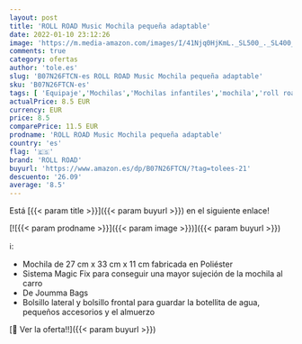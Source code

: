 ```yaml
---
layout: post
title: 'ROLL ROAD Music Mochila pequeña adaptable'
date: 2022-01-10 23:12:26
image: 'https://m.media-amazon.com/images/I/41Njq0HjKmL._SL500_._SL400_.jpg'
comments: true
category: ofertas
author: 'tole.es'
slug: 'B07N26FTCN-es ROLL ROAD Music Mochila pequeña adaptable'
sku: 'B07N26FTCN-es'
tags: [ 'Equipaje','Mochilas','Mochilas infantiles','mochila','roll road', ]
actualPrice: 8.5 EUR
currency: EUR
price: 8.5
comparePrice: 11.5 EUR
prodname: 'ROLL ROAD Music Mochila pequeña adaptable'
country: 'es'
flag: '🇪🇸'
brand: 'ROLL ROAD'
buyurl: 'https://www.amazon.es/dp/B07N26FTCN/?tag=tolees-21'
descuento: '26.09'
average: '8.5'
---
```


Está [{{< param title >}}]({{< param buyurl >}}) en el siguiente enlace!

[![{{< param prodname >}}]({{< param image >}})]({{< param buyurl >}})

ℹ️:

- Mochila de 27 cm x 33 cm x 11 cm fabricada en Poliéster
- Sistema Magic Fix para conseguir una mayor sujeción de la mochila al carro
- De Joumma Bags
- Bolsillo lateral y bolsillo frontal para guardar la botellita de agua, pequeños accesorios y el almuerzo

[🛒 Ver la oferta!!]({{< param buyurl >}})
